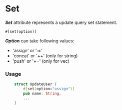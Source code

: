 # Set 

_**Set**_ attribute represents a update query set statement.

    #[set(option)]
    
_**Option**_  can take following values:

- 'assign' or ':=' 
- 'concat' or '++' (only for string)
- 'push' or '+=' (only for vec)

### Usage 

```rust
    struct UpdateUser {
        #[set(option="assign")]
        pub name: String,
        ...
    }
````